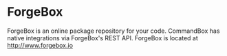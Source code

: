 # ForgeBox
ForgeBox is an online package repository for your code.  CommandBox has native integrations via ForgeBox's REST API.  ForgeBox is located at http://www.forgebox.io


